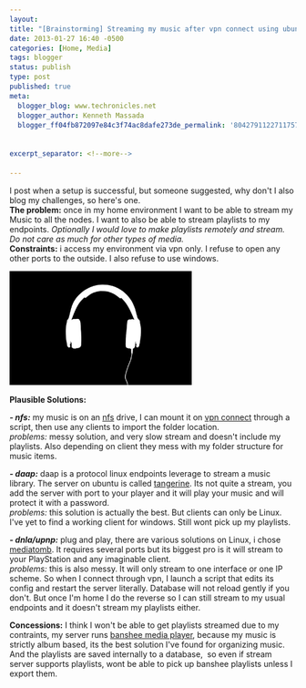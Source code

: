 ```yaml
---
layout:
title: "[Brainstorming] Streaming my music after vpn connect using ubuntu as a server and both nexus 7 and Ubuntu client."
date: 2013-01-27 16:40 -0500
categories: [Home, Media]
tags: blogger
status: publish
type: post
published: true
meta:
  blogger_blog: www.techronicles.net
  blogger_author: Kenneth Massada
  blogger_ff04fb872097e84c3f74ac8dafe273de_permalink: '8042791122711757412'


excerpt_separator: <!--more-->

---
```

I post when a setup is successful, but someone suggested, why don't I also blog my challenges, so here's one.<br>
<b>The problem:</b> once in my home environment I want to be able to stream my Music to all the nodes. I want to also be able to stream playlists to my endpoints. <i>Optionally I would love to make playlists remotely and stream. Do not care as much for other types of media.</i><br>
<b>Constraints:</b> i access my environment via vpn only. I refuse to open any other ports to the outside. I also refuse to use windows.

<img border="0" height="200" src="/assets/images/wp/154123-headphones-headphones.jpg" width="320" />

<a name="more"></a>
<b>Plausible Solutions:</b><br />

<b><i>- nfs:</i></b> my music is on an <a href="https://help.ubuntu.com/community/SettingUpNFSHowTo">nfs</a> drive, I can mount it on <a href="http://askubuntu.com/questions/28733/how-do-i-run-a-script-after-openvpn-has-connected-successfully">vpn connect</a> through a script, then use any clients to import the folder location.<br />
<i>problems:</i> messy solution, and very slow stream and doesn't include my playlists. Also depending on client they mess with my folder structure for music items.<br>

<b><i>- daap:</i></b> daap is a protocol linux endpoints leverage to stream a music library. The server on ubuntu is called <a href="http://isaraffee.wordpress.com/2012/03/05/setup-music-sharing-server-using-tangerine-in-ubuntu/">tangerine</a>.
Its not quite a stream, you add the server with port to your player and it will play your music and will protect it with a password.<br />
<i>problems:</i> this solution is actually the best. But clients can only be Linux. I've yet to find a working client for windows. Still wont pick up my playlists.<br>

<b><i>- dnla/upnp:</i></b> plug and play, there are various solutions on Linux, i chose <a href="https://help.ubuntu.com/community/MediaTomb">mediatomb</a>.
It requires several ports but its biggest pro is it will stream to your PlayStation and any imaginable client.<br />
<i>problems:</i> this is also messy. It will only stream to one interface or one IP scheme. So when I connect through vpn, I launch a script that edits its config and restart the server literally. Database will not reload gently if you don't.
But once I'm home I do the reverse so I can still stream to my usual endpoints and it doesn't stream my playlists either. <br>

<b>Concessions:</b> I think I won't be able to get playlists streamed due to my contraints, my server runs <a href="http://banshee.fm/">banshee media player</a>, because my music is strictly album based, its the best solution I've found for organizing music. And the
playlists are saved internally to a database,  so even if stream server supports playlists, wont be able to pick up banshee playlists unless I export them.
